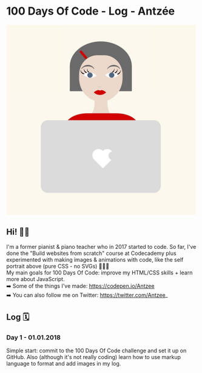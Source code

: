 # 100 Days Of Code - Log - Antzée

<img src="./images/log-header.jpg" width=500/>

## Hi! 👋🏻

I'm a former pianist & piano teacher who in 2017 started to code. So far, I've done the "Build websites from scratch" course at Codecademy plus experimented with making images & animations with code, like the self portrait above (pure CSS - no SVGs) 👩🏻‍💻
<br/>My main goals for 100 Days Of Code: improve my HTML/CSS skills + learn more about JavaScript.
<br/> ➡️ Some of the things I've made: https://codepen.io/Antzee
<br/> ➡️ You can also follow me on Twitter: https://twitter.com/Antzee_

## Log 🗓

### Day 1 - 01.01.2018
Simple start: commit to the 100 Days Of Code challenge and set it up on GitHub. Also (although it's not really coding) learn how to use markup language to format and add images in my log.
